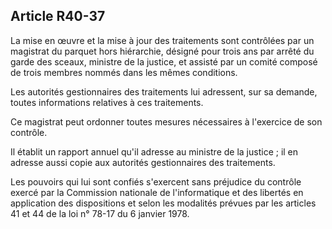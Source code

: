 Article R40-37
----
La mise en œuvre et la mise à jour des traitements sont contrôlées par un
magistrat du parquet hors hiérarchie, désigné pour trois ans par arrêté du garde
des sceaux, ministre de la justice, et assisté par un comité composé de trois
membres nommés dans les mêmes conditions.

Les autorités gestionnaires des traitements lui adressent, sur sa demande,
toutes informations relatives à ces traitements.

Ce magistrat peut ordonner toutes mesures nécessaires à l'exercice de son
contrôle.

Il établit un rapport annuel qu'il adresse au ministre de la justice ; il en
adresse aussi copie aux autorités gestionnaires des traitements.

Les pouvoirs qui lui sont confiés s'exercent sans préjudice du contrôle exercé
par la Commission nationale de l'informatique et des libertés en application des
dispositions et selon les modalités prévues par les articles 41 et 44 de la loi
n° 78-17 du 6 janvier 1978.
